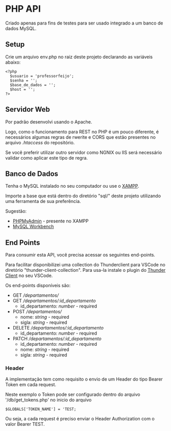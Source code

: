 # PHP API
Criado apenas para fins de testes para ser usado integrado a um banco de dados MySQL.

## Setup
Crie um arquivo env.php no raiz deste projeto declarando as variáveis abaixo:

```
<?php
  $usuario = 'professorfeijo';
  $senha = '';
  $base_de_dados = '';
  $host = '';
?>
```
## Servidor Web
Por padrão desenvolvi usando o Apache.

Logo, como o funcionamento para REST no PHP é um pouco diferente, é necessários algumas regras de rwerite e CORS que estão presentes no arquivo _.htaccess_ do repositório.

Se você preferir utilizar outro servidor como NGNIX ou IIS será necessário validar como aplicar este tipo de regra.

## Banco de Dados
Tenha o MySQL instalado no seu computador ou use o [XAMPP](https://www.apachefriends.org/pt_br/index.html).

Importe a base que está dentro do diretório "sql/" deste projeto utilizando uma ferramenta de sua preferência.

Sugestão:
* [PHPMyAdmin](https://www.apachefriends.org/pt_br/index.html) - presente no XAMPP
* [MySQL Workbench](https://dev.mysql.com/downloads/workbench/) 

## End Points
Para consumir esta API, você precisa acessar os seguintes end-points.

Para facilitar disponibilizei uma collection do Thunderclient para VSCode no diretório "thunder-client-collection". Para usa-la instale o plugin do [Thunder Client](https://marketplace.visualstudio.com/items?itemName=rangav.vscode-thunder-client) no seu VSCode.

Os end-points disponíveis são:
* GET _/departamentos/_
* GET _/departamentos/:id_departamento_
  * id_departamento: _number_ - required
* POST _/departamentos/_
  * nome: _string_ - required
  * sigla: _string_ - required
* DELETE _/departamentos/:id_departamento_
  * id_departamento: _number_ - required
* PATCH _/departamentos/:id_departamento_
  * id_departamento: _number_ - required  
  * nome: _string_ - required
  * sigla: _string_ - required

### Header
A implementação tem como requisito o envio de um Header do tipo Bearer Token em cada request.

Neste exemplo o Token pode ser configurado dentro do arquivo '/db/get_tokens.php' no inicio do arquivo 
```
$GLOBALS['TOKEN_NAME'] = 'TEST;
```
Ou seja, a cada request é preciso enviar o Header Authorization com o valor Bearer TEST.